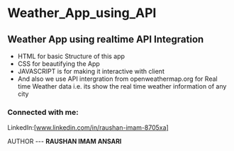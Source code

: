 # Weather_App_using_API

## Weather App using realtime API Integration
- HTML for basic Structure of this app
- CSS for beautifying the App
- JAVASCRIPT is for making it interactive with client
- And also we use API intergration from openweathermap.org for Real time Weather data i.e. its show the real time weather information of any city 

### Connected with me:
LinkedIn:[www.linkedin.com/in/raushan-imam-8705xa]

AUTHOR --- <b> RAUSHAN IMAM ANSARI </b>